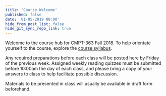 ```yaml
---
title: 'Course Welcome'
published: false
date: '01-05-2019 00:00'
hide_from_post_list: false
hide_git_sync_repo_link: true
---
```


Welcome to the course hub for CMPT-363 Fall 2018. To help orientate yourself to the course, explore the [course syllabus](../../syllabus).

Any required preparations before each class will be posted here by Friday of the previous week. Assigned weekly reading quizzes must be submitted before 10:00am the day of each class, and please bring a copy of your answers to class to help facilitate possible discussion.

Materials to be presented in class will usually be available in draft form beforehand.
